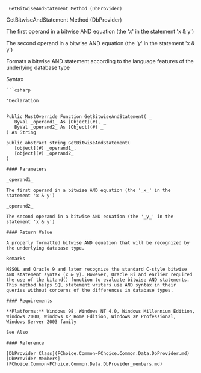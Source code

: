 ﻿     GetBitwiseAndStatement Method (DbProvider)                                                   

GetBitwiseAndStatement Method (DbProvider)

The first operand in a bitwise AND equation (the '_x_' in the statement 'x & y')

The second operand in a bitwise AND equation (the '_y_' in the statement 'x & y')

Formats a bitwise AND statement according to the language features of the underlying database type

Syntax

```vbnet
```csharp

'Declaration
 

Public MustOverride Function GetBitwiseAndStatement( _
   ByVal _operand1_ As [Object](#), _
   ByVal _operand2_ As [Object](#) _
) As String

public abstract string GetBitwiseAndStatement( 
   [object](#) _operand1_,
   [object](#) _operand2_
)

#### Parameters

_operand1_

The first operand in a bitwise AND equation (the '_x_' in the statement 'x & y')

_operand2_

The second operand in a bitwise AND equation (the '_y_' in the statement 'x & y')

#### Return Value

A properly formatted bitwise AND equation that will be recognized by the underlying database type.

Remarks

MSSQL and Oracle 9 and later recognize the standard C-style bitwise AND statement syntax (x & y). However, Oracle 8i and earlier required the use of the bitand() function to evaluate bitwise AND statements. This method helps SQL statement writers use AND syntax in their queries without concerns of the differences in database types.

#### Requirements

**Platforms:** Windows 98, Windows NT 4.0, Windows Millennium Edition, Windows 2000, Windows XP Home Edition, Windows XP Professional, Windows Server 2003 family

See Also

#### Reference

[DbProvider Class](FChoice.Common~FChoice.Common.Data.DbProvider.md)  
[DbProvider Members](FChoice.Common~FChoice.Common.Data.DbProvider_members.md)